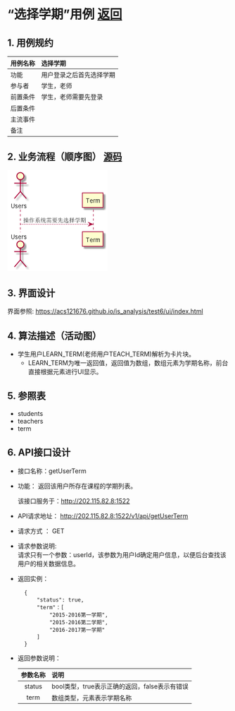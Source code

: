 # “选择学期”用例 [返回](./README.md)
## 1. 用例规约


|用例名称|选择学期|
|-------|:-------------|
|功能|用户登录之后首先选择学期|
|参与者|学生，老师|
|前置条件|学生，老师需要先登录|
|后置条件| |
|主流事件| |
|备注| |

## 2. 业务流程（顺序图） [源码](./src/chooseTerm.puml)
![](./images/chooseTerm.png) 

## 3. 界面设计
界面参照: https://acs121676.github.io/is_analysis/test6/ui/index.html

## 4. 算法描述（活动图）

- 学生用户LEARN_TERM(老师用户TEACH_TERM)解析为卡片块。
  - LEARN_TERM为唯一返回值，返回值为数组，数组元素为学期名称，前台直接根据元素进行UI显示。

## 5. 参照表

- students
- teachers
- term

## 6. API接口设计

- 接口名称：getUserTerm
    
- 功能：
    返回该用户所存在课程的学期列表。   
    
    该接口服务于：http://202.115.82.8:1522
    
- API请求地址： 
    http://202.115.82.8:1522/v1/api/getUserTerm

- 请求方式 ：
    GET  

- 请求参数说明:        
    请求只有一个参数：userId，该参数为用户Id确定用户信息，以便后台查找该用户的相关数据信息。
    
- 返回实例：

        {
            "status": true,
            "term"：[
                "2015-2016第一学期",
                "2015-2016第二学期",
                "2016-2017第一学期"
            ]
        }
  
- 返回参数说明：    
 
  |参数名称|说明|
  |:---------:|:--------------------------------------------------------|      
  |status|bool类型，true表示正确的返回，false表示有错误|
  |term|数组类型，元素表示学期名称|